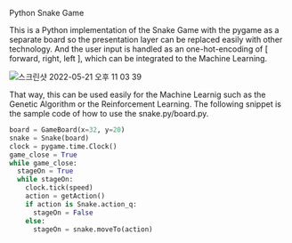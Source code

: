 Python Snake Game

This is a Python implementation of the Snake Game with the pygame as a separate board so the presentation layer can be replaced easily with other technology. And the user input is handled as an one-hot-encoding of [ forward, right, left ], which can be integrated to the Machine Learning.

![스크린샷 2022-05-21 오후 11 03 39](https://user-images.githubusercontent.com/13171662/169655238-0ecf4049-344f-4fc8-893b-1779fed5f23d.png)

That way, this can be used easily for the Machine Learnig such as the Genetic Algorithm or the Reinforcement Learning. The following snippet is the sample code of how to use the  snake.py/board.py.

```python
board = GameBoard(x=32, y=20)
snake = Snake(board)
clock = pygame.time.Clock()
game_close = True
while game_close:
  stageOn = True
  while stageOn:
    clock.tick(speed)
    action = getAction()
    if action is Snake.action_q:
      stageOn = False
    else:
      stageOn = snake.moveTo(action)
```       
                
                
                